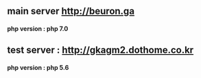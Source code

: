 
## main server http://beuron.ga
#### php version : php 7.0


## test server : http://gkagm2.dothome.co.kr
#### php version : php 5.6

